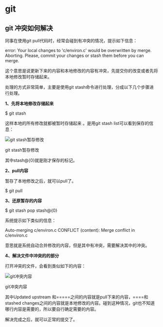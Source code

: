 # git
## git 冲突如何解决
同事在使用git pull代码时，经常会碰到有冲突的情况，提示如下信息：

error: Your local changes to 'c/environ.c' would be overwritten by merge.  Aborting.
Please, commit your changes or stash them before you can merge.

这个意思是说更新下来的内容和本地修改的内容有冲突，先提交你的改变或者先将本地修改暂时存储起来。

处理的方式非常简单，主要是使用git stash命令进行处理，分成以下几个步骤进行处理。

**1、先将本地修改存储起来**

$ git stash

这样本地的所有修改就都被暂时存储起来 。是用git stash list可以看到保存的信息：

![git stash暂存修改](http://www.01happy.com/wp-content/uploads/2013/08/git-stash%E6%9A%82%E5%AD%98%E4%BF%AE%E6%94%B9.png "git stash暂存修改")

git stash暂存修改

其中stash@{0}就是刚才保存的标记。

**2、pull内容**

暂存了本地修改之后，就可以pull了。

$ git pull

**3、还原暂存的内容**

$ git stash pop stash@{0}

系统提示如下类似的信息：

Auto-merging c/environ.c
CONFLICT (content): Merge conflict in c/environ.c

意思就是系统自动合并修改的内容，但是其中有冲突，需要解决其中的冲突。

**4、解决文件中冲突的的部分**

打开冲突的文件，会看到类似如下的内容：

![git冲突内容](http://www.01happy.com/wp-content/uploads/2013/08/git%E5%86%B2%E7%AA%81%E5%86%85%E5%AE%B9.png "git冲突内容")

git冲突内容


其中Updated upstream 和=====之间的内容就是pull下来的内容，====和stashed changes之间的内容就是本地修改的内容。碰到这种情况，git也不知道哪行内容是需要的，所以要自行确定需要的内容。

解决完成之后，就可以正常的提交了。
